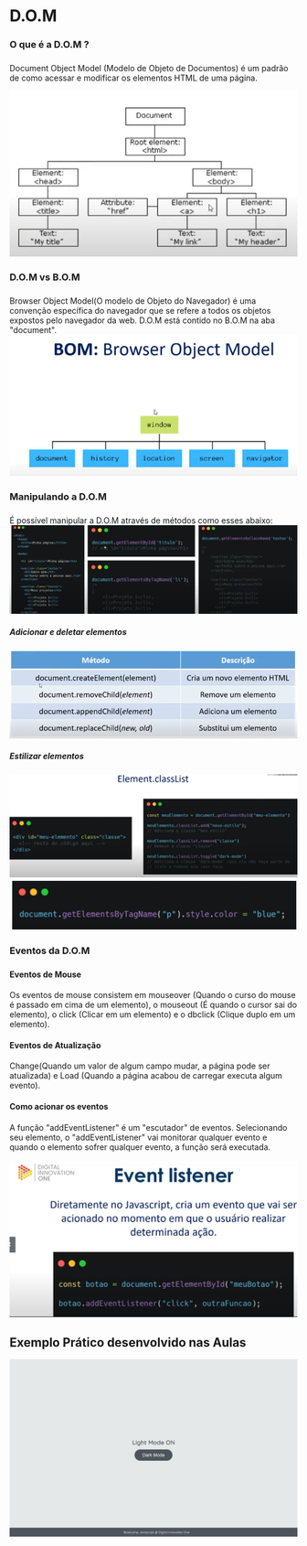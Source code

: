 # D.O.M
### O que é a D.O.M ? <h3> 

Document Object Model (Modelo de Objeto de Documentos) é um padrão de como acessar e modificar os elementos HTML de uma página. 

![arvoredom](https://github.com/GabrielSantos-dev/Estudos/blob/098522c78f6f573d1931caf6dfe11ab9cc040a4e/Frontend/JavaScript/Manipulando%20a%20DOOM/Imagens/arvore_de_elementos_html.PNG)

### D.O.M vs B.O.M <h3>
Browser Object Model(O modelo de Objeto do Navegador) é uma convenção específica do navegador que se refere a todos os objetos expostos pelo navegador da web. D.O.M está contido no B.O.M na aba "document".![arvoredom](https://github.com/GabrielSantos-dev/Estudos/blob/main/Frontend/JavaScript/Manipulando%20a%20DOOM/Imagens/bom.png)

### Manipulando a D.O.M <h3>

É possível manipular a D.O.M através de métodos como esses abaixo:
  ![arvoredom](https://github.com/GabrielSantos-dev/Estudos/blob/main/Frontend/JavaScript/Manipulando%20a%20DOOM/Imagens/manipulando_dom.PNG)

##### Adicionar e deletar elementos <h5>
![arvoredom](https://github.com/GabrielSantos-dev/Estudos/blob/main/Frontend/JavaScript/Manipulando%20a%20DOOM/Imagens/adicionar_deletas.PNG)
##### Estilizar elementos <h5>
  ![arvoredom](https://github.com/GabrielSantos-dev/Estudos/blob/main/Frontend/JavaScript/Manipulando%20a%20DOOM/Imagens/estilizar.PNG)
  ![arvoredom](https://github.com/GabrielSantos-dev/Estudos/blob/main/Frontend/JavaScript/Manipulando%20a%20DOOM/Imagens/css.PNG)
  
  ### Eventos da D.O.M <h3>
  #### Eventos de Mouse <h4>
  Os eventos de mouse consistem em mouseover (Quando o curso do mouse é passado em cima de um elemento), o mouseout (É quando o cursor sai do elemento), o click (Clicar em um elemento) e o dbclick (Clique duplo em um elemento).
  #### Eventos de Atualização <h4>
  Change(Quando um valor de algum campo mudar, a página pode ser atualizada) e Load (Quando a página acabou de carregar executa algum evento).
  #### Como acionar os eventos <h4>
  A função "addEventListener" é um "escutador" de eventos. Selecionando seu elemento, o "addEventListener" vai monitorar qualquer evento e quando o elemento sofrer qualquer evento, a função será executada.
  
  ![disparaeventos](https://github.com/GabrielSantos-dev/Estudos/blob/main/Frontend/JavaScript/Manipulando%20a%20DOOM/Imagens/disparando%20eventos%20no%20JavaScript.PNG)
  
 ## Exemplo Prático desenvolvido nas Aulas 
  
![Exercício Dark Mode e Light Mode](imagens/dark-mode-exercicio.gif)
  
  

